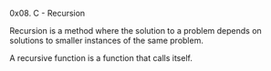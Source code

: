 0x08. C - Recursion

Recursion is a method where the solution to a problem depends on solutions to smaller instances of the same problem.

A recursive function is a function that calls itself.
